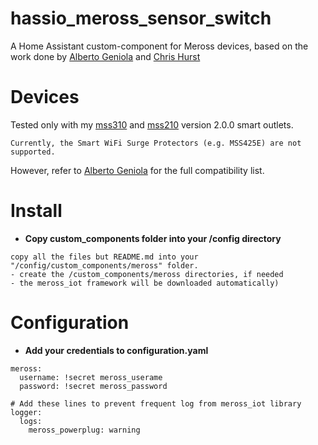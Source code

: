 # hassio_meross_sensor_switch
A Home Assistant custom-component for Meross devices, based 
on the work done by [Alberto Geniola](https://github.com/albertogeniola/MerossIot) and [Chris Hurst](https://github.com/hurstc/hassio-meross)

Devices
============

Tested only with my [mss310](https://www.meross.com/product/6/article/) and 
[mss210](https://www.meross.com/product/3/article/) version 2.0.0 smart outlets.
```
Currently, the Smart WiFi Surge Protectors (e.g. MSS425E) are not supported.
``` 
However, refer to [Alberto Geniola](https://github.com/albertogeniola/MerossIot) for the full compatibility list.

Install
============

- **Copy custom_components folder into your /config directory**
```
copy all the files but README.md into your "/config/custom_components/meross" folder.
- create the /custom_components/meross directories, if needed 
- the meross_iot framework will be downloaded automatically)
```

Configuration
============

- **Add your credentials to configuration.yaml**
```
meross:
  username: !secret meross_userame
  password: !secret meross_password

# Add these lines to prevent frequent log from meross_iot library
logger:
  logs:
    meross_powerplug: warning


